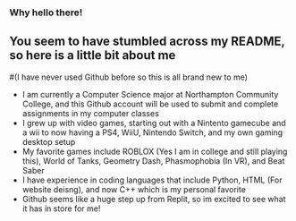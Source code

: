 ### Why hello there!

## You seem to have stumbled across my README, so here is a little bit about me
#(I have never used Github before so this is all brand new to me)

- I am currently a Computer Science major at Northampton Community College, and this Github account will be used to submit and complete assignments in my computer classes
- I grew up with video games, starting out with a Nintento gamecube and a wii to now having a PS4, WiiU, Nintendo Switch, and my own gaming desktop setup
- My favorite games include ROBLOX (Yes I am in college and still playing this), World of Tanks, Geometry Dash, Phasmophobia (In VR), and Beat Saber
- I have experience in coding languages that include Python, HTML (For website deisng), and now C++ which is my personal favorite
- Github seems like a huge step up from Replit, so im excited to see what it has in store for me!
